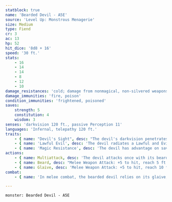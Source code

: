 ```yaml
---
statblock: true
name: 'Bearded Devil - A5E'
source: 'Level Up: Monstrous Menagerie'
size: Medium
type: Fiend
cr: 3
ac: 13
hp: 52
hit_dice: '8d8 + 16'
speed: '30 ft.'
stats:
    - 16
    - 14
    - 14
    - 8
    - 12
    - 10
damage_resistances: 'cold; damage from nonmagical, non-silvered weapons'
damage_immunities: 'fire, poison'
condition_immunities: 'frightened, poisoned'
saves:
    strength: 5
    constitution: 4
    wisdom: 3
senses: 'darkvision 120 ft., passive Perception 11'
languages: 'Infernal, telepathy 120 ft.'
traits:
    - { name: "Devil's Sight", desc: "The devil's darkvision penetrates magical darkness." }
    - { name: 'Lawful Evil', desc: 'The devil radiates a Lawful and Evil aura.' }
    - { name: 'Magic Resistance', desc: 'The devil has advantage on saving throws against spells and magical effects.' }
actions:
    - { name: Multiattack, desc: 'The devil attacks once with its beard and once with its glaive.' }
    - { name: Beard, desc: "Melee Weapon Attack: +5 to hit, reach 5 ft., one creature. Hit: 7 (1d8 + 3) piercing damage, and the target is poisoned until the end of the devil's next turn. While poisoned in this way, the target can't regain hit points." }
    - { name: Glaive, desc: 'Melee Weapon Attack: +5 to hit, reach 10 ft., one target. Hit: 8 (1d10 + 3) slashing damage. If the target is a creature other than an undead or construct, it makes a DC 12 Constitution saving throw. On a failure, it receives an infernal wound and takes 5 (1d10) ongoing slashing damage. Each time the devil hits the wounded target with this attack, the ongoing damage increases by 5 (1d10). A creature can spend an action to make a DC 12 Medicine check, ending the ongoing damage on a success. At least 1 hit point of magical healing also ends the ongoing damage.' }
combat:
    - { name: 'In melee combat, the bearded devil relies on its glaive, using its beard attacks to prevent its opponent from regaining hit points', desc: 'Large groups of bearded devils fight two ranks deep. Bearded devils have no ranged attacks and try to close to melee range as quickly as possible, using cover when possible. Bearded devils never flee while within sight of an ally; however, they may tactically retreat to defensible positions.' }

---
```

```statblock
monster: Bearded Devil - A5E
```
